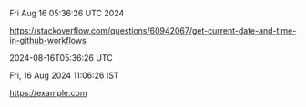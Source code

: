 Fri Aug 16 05:36:26 UTC 2024

https://stackoverflow.com/questions/60942067/get-current-date-and-time-in-github-workflows

2024-08-16T05:36:26 UTC

Fri, 16 Aug 2024 11:06:26  IST

https://example.com
